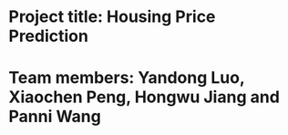 # Project title: Housing Price Prediction
# Team members: Yandong Luo, Xiaochen Peng, Hongwu Jiang and Panni Wang

